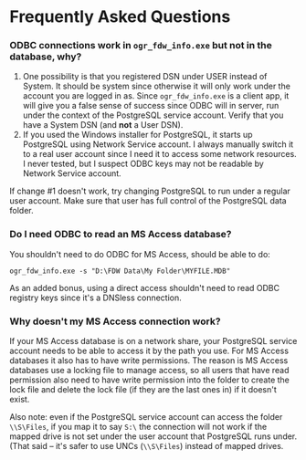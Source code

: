 # Frequently Asked Questions

### ODBC connections work in `ogr_fdw_info.exe` but not in the database, why?

1. One possibility is that you registered DSN under USER instead of System.  It should be system since otherwise it will only work under the account you are logged in as. Since `ogr_fdw_info.exe` is  a client app, it will give you a false sense of success since ODBC will in server, run under the context of the PostgreSQL service account. Verify that you have a System DSN (and **not** a User DSN).
2. If you used the Windows installer for PostgreSQL, it starts up PostgreSQL using Network Service account. I always manually switch it to a real user account since I need it to access some network resources. I never tested, but I suspect ODBC keys may not be readable by Network Service account.
 
If change #1 doesn't work, try changing PostgreSQL to run under a regular user account.  Make sure that user has full control of the PostgreSQL data folder.

### Do I need ODBC to read an MS Access database?

You shouldn't need to do ODBC for MS Access, should be able to do:
 
    ogr_fdw_info.exe -s "D:\FDW Data\My Folder\MYFILE.MDB"
 
As an added bonus, using a direct access shouldn't need to read ODBC registry keys since it's a DNSless connection.
 
### Why doesn't my MS Access connection work?
 
If your MS Access database is on a network share, your PostgreSQL service account needs to be able to access it by the path you use. For MS Access databases it also has to have write permissions. The reason is MS Access databases use a locking file to manage access, so all users that have read permission also need to have write permission into the folder to create the lock file and delete the lock file (if they are the last ones in) if it doesn't exist.
 
Also note: even if the PostgreSQL service account can access the folder `\\S\Files`, if you map it to say `S:\` the connection will not work if the mapped drive is not set under the user account that PostgreSQL runs under. (That said – it's safer to use UNCs (`\\S\Files`) instead of mapped drives.
